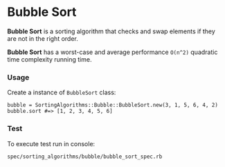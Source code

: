 # Bubble Sort


**Bubble Sort** is a sorting algorithm that checks and swap elements if they are not
in the right order.

**Bubble Sort** has a worst-case and average performance `O(n^2)` quadratic
time complexity running time. 

### Usage

Create a instance of `BubbleSort` class:

    bubble = SortingAlgorithms::Bubble::BubbleSort.new(3, 1, 5, 6, 4, 2)
    bubble.sort #=> [1, 2, 3, 4, 5, 6]


### Test

To execute test run in console:

    spec/sorting_algorithms/bubble/bubble_sort_spec.rb
